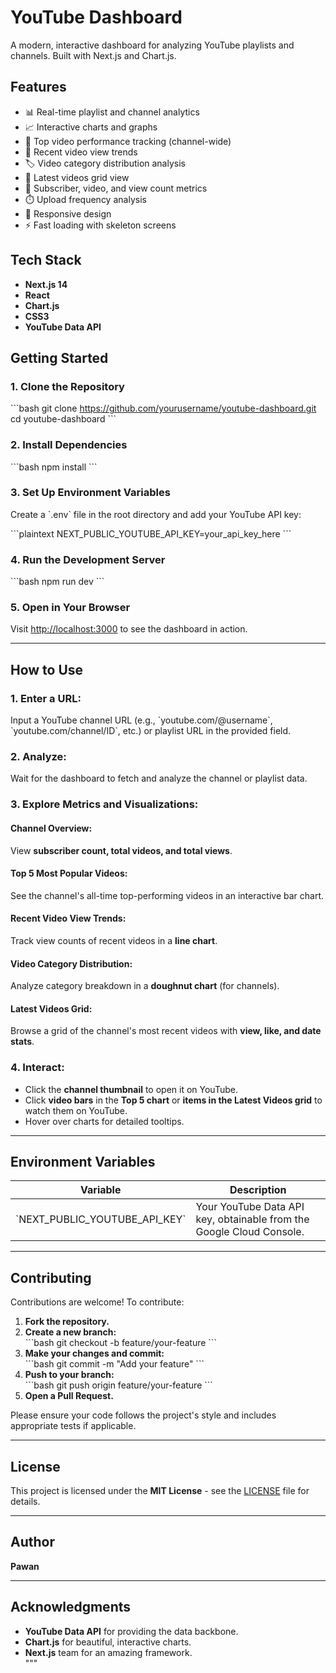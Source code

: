 # YouTube Dashboard

A modern, interactive dashboard for analyzing YouTube playlists and channels. Built with Next.js and Chart.js.

## Features

- 📊 Real-time playlist and channel analytics  
- 📈 Interactive charts and graphs  
- 🎯 Top video performance tracking (channel-wide)  
- 📅 Recent video view trends  
- 🏷️ Video category distribution analysis  
- 🎥 Latest videos grid view  
- 👥 Subscriber, video, and view count metrics  
- ⏱️ Upload frequency analysis  
- 📱 Responsive design  
- ⚡ Fast loading with skeleton screens  

## Tech Stack

- **Next.js 14**  
- **React**  
- **Chart.js**  
- **CSS3**  
- **YouTube Data API**  

## Getting Started

### 1. Clone the Repository  
\`\`\`bash
git clone https://github.com/yourusername/youtube-dashboard.git
cd youtube-dashboard
\`\`\`

### 2. Install Dependencies  
\`\`\`bash
npm install
\`\`\`

### 3. Set Up Environment Variables  
Create a \`.env\` file in the root directory and add your YouTube API key:  

\`\`\`plaintext
NEXT_PUBLIC_YOUTUBE_API_KEY=your_api_key_here
\`\`\`

### 4. Run the Development Server  
\`\`\`bash
npm run dev
\`\`\`

### 5. Open in Your Browser  
Visit [http://localhost:3000](http://localhost:3000) to see the dashboard in action.  

---

## How to Use  

### **1. Enter a URL:**  
Input a YouTube channel URL (e.g., \`youtube.com/@username\`, \`youtube.com/channel/ID\`, etc.) or playlist URL in the provided field.  

### **2. Analyze:**  
Wait for the dashboard to fetch and analyze the channel or playlist data.  

### **3. Explore Metrics and Visualizations:**  

#### **Channel Overview:**  
View **subscriber count, total videos, and total views**.  

#### **Top 5 Most Popular Videos:**  
See the channel's all-time top-performing videos in an interactive bar chart.  

#### **Recent Video View Trends:**  
Track view counts of recent videos in a **line chart**.  

#### **Video Category Distribution:**  
Analyze category breakdown in a **doughnut chart** (for channels).  

#### **Latest Videos Grid:**  
Browse a grid of the channel's most recent videos with **view, like, and date stats**.  

### **4. Interact:**  

- Click the **channel thumbnail** to open it on YouTube.  
- Click **video bars** in the **Top 5 chart** or **items in the Latest Videos grid** to watch them on YouTube.  
- Hover over charts for detailed tooltips.  

---

## Environment Variables  

| Variable | Description |  
|----------|------------|  
| \`NEXT_PUBLIC_YOUTUBE_API_KEY\` | Your YouTube Data API key, obtainable from the Google Cloud Console. |  

---

## Contributing  

Contributions are welcome! To contribute:  

1. **Fork the repository.**  
2. **Create a new branch:**  
   \`\`\`bash
   git checkout -b feature/your-feature
   \`\`\`
3. **Make your changes and commit:**  
   \`\`\`bash
   git commit -m "Add your feature"
   \`\`\`
4. **Push to your branch:**  
   \`\`\`bash
   git push origin feature/your-feature
   \`\`\`
5. **Open a Pull Request.**  

Please ensure your code follows the project's style and includes appropriate tests if applicable.  

---

## License  

This project is licensed under the **MIT License** - see the [LICENSE](./LICENSE) file for details.  

---

## Author  

**Pawan**  

---

## Acknowledgments  

- **YouTube Data API** for providing the data backbone.  
- **Chart.js** for beautiful, interactive charts.  
- **Next.js** team for an amazing framework.  
"""
